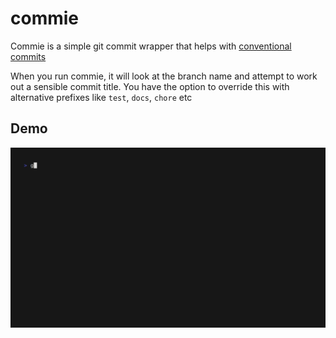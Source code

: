 # commie

Commie is a simple git commit wrapper that helps with [conventional commits](https://www.conventionalcommits.org/en/v1.0.0/)

When you run commie, it will look at the branch name and attempt to work out a sensible commit title. You have the option to override this with alternative prefixes like `test`, `docs`, `chore` etc


## Demo

![demo](.github/images/demo.gif)

